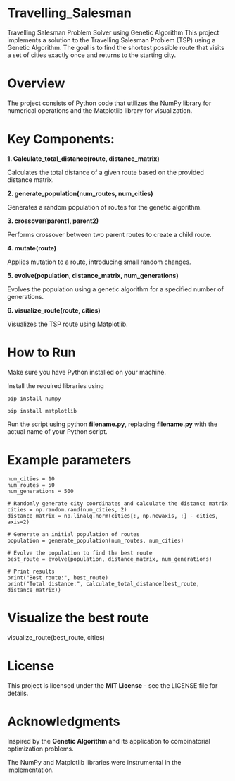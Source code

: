 # Travelling_Salesman
Travelling Salesman Problem Solver using Genetic Algorithm
This project implements a solution to the Travelling Salesman Problem (TSP) using a Genetic Algorithm. The goal is to find the shortest possible route that visits a set of cities exactly once and returns to the starting city.

# Overview
The project consists of Python code that utilizes the NumPy library for numerical operations and the Matplotlib library for visualization.

# Key Components:

**__**1. Calculate_total_distance(route, distance_matrix)**__**

  Calculates the total distance of a given route based on the provided distance matrix.

**__**2. generate_population(num_routes, num_cities)**__**

  Generates a random population of routes for the genetic algorithm.

**__**3. crossover(parent1, parent2)**__**

  Performs crossover between two parent routes to create a child route.

**__**4. mutate(route)**__**

  Applies mutation to a route, introducing small random changes.

**__**5. evolve(population, distance_matrix, num_generations)**__**

  Evolves the population using a genetic algorithm for a specified number of generations.

**__**6. visualize_route(route, cities)**__**

  Visualizes the TSP route using Matplotlib.


# How to Run

Make sure you have Python installed on your machine.

Install the required libraries using 
                    
    pip install numpy 
    
    pip install matplotlib

Run the script using python **filename.py**, replacing **filename.py** with the actual name of your Python script.

# Example parameters
    num_cities = 10
    num_routes = 50
    num_generations = 500

    # Randomly generate city coordinates and calculate the distance matrix
    cities = np.random.rand(num_cities, 2)
    distance_matrix = np.linalg.norm(cities[:, np.newaxis, :] - cities, axis=2)

    # Generate an initial population of routes
    population = generate_population(num_routes, num_cities)

    # Evolve the population to find the best route
    best_route = evolve(population, distance_matrix, num_generations)

    # Print results
    print("Best route:", best_route)
    print("Total distance:", calculate_total_distance(best_route, distance_matrix))

# Visualize the best route
visualize_route(best_route, cities)


# License

This project is licensed under the **MIT License** - see the LICENSE file for details.

# Acknowledgments

Inspired by the **Genetic Algorithm** and its application to combinatorial optimization problems.

The NumPy and Matplotlib libraries were instrumental in the implementation.
